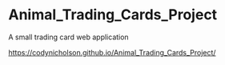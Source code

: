 # Animal_Trading_Cards_Project
A small trading card web application

https://codynicholson.github.io/Animal_Trading_Cards_Project/

